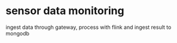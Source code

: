 # sensor data monitoring

ingest data through gateway, process with flink and ingest result to mongodb
